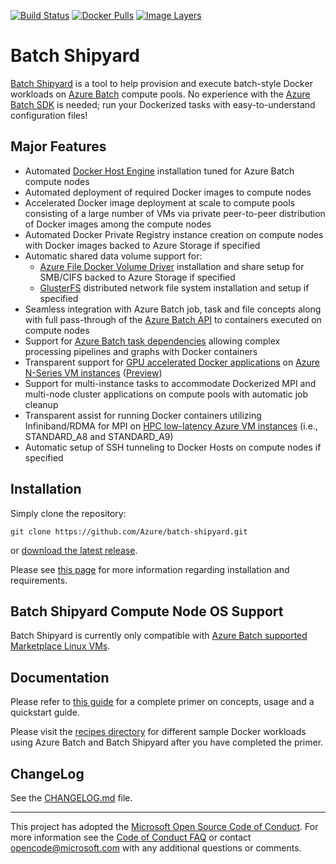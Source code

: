 [![Build Status](https://travis-ci.org/Azure/batch-shipyard.svg?branch=master)](https://travis-ci.org/Azure/batch-shipyard)
[![Docker Pulls](https://img.shields.io/docker/pulls/alfpark/batch-shipyard.svg)](https://hub.docker.com/r/alfpark/batch-shipyard)
[![Image Layers](https://images.microbadger.com/badges/image/alfpark/batch-shipyard.svg)](http://microbadger.com/images/alfpark/batch-shipyard)

# Batch Shipyard
[Batch Shipyard](https://github.com/Azure/batch-shipyard) is a tool to help
provision and execute batch-style Docker workloads on
[Azure Batch](https://azure.microsoft.com/en-us/services/batch/) compute
pools. No experience with the
[Azure Batch SDK](https://github.com/Azure/azure-batch-samples) is needed; run
your Dockerized tasks with easy-to-understand configuration files!

## Major Features
* Automated [Docker Host Engine](https://www.docker.com) installation tuned
for Azure Batch compute nodes
* Automated deployment of required Docker images to compute nodes
* Accelerated Docker image deployment at scale to compute pools consisting of
a large number of VMs via private peer-to-peer distribution of Docker images
among the compute nodes
* Automated Docker Private Registry instance creation on compute nodes with
Docker images backed to Azure Storage if specified
* Automatic shared data volume support for:
  * [Azure File Docker Volume Driver](https://github.com/Azure/azurefile-dockervolumedriver)
    installation and share setup for SMB/CIFS backed to Azure Storage if
    specified
  * [GlusterFS](https://www.gluster.org/) distributed network file system
    installation and setup if specified
* Seamless integration with Azure Batch job, task and file concepts along with
full pass-through of the
[Azure Batch API](https://azure.microsoft.com/en-us/documentation/articles/batch-api-basics/)
to containers executed on compute nodes
* Support for
[Azure Batch task dependencies](https://azure.microsoft.com/en-us/documentation/articles/batch-task-dependencies/)
allowing complex processing pipelines and graphs with Docker containers
* Transparent support for
[GPU accelerated Docker applications](https://github.com/NVIDIA/nvidia-docker)
on [Azure N-Series VM instances](https://azure.microsoft.com/en-us/blog/azure-n-series-preview-availability/)
([Preview](http://gpu.azure.com/))
* Support for multi-instance tasks to accommodate Dockerized MPI and multi-node
cluster applications on compute pools with automatic job cleanup
* Transparent assist for running Docker containers utilizing Infiniband/RDMA
for MPI on
[HPC low-latency Azure VM instances](https://azure.microsoft.com/en-us/documentation/articles/virtual-machines-windows-a8-a9-a10-a11-specs/)
(i.e., STANDARD\_A8 and STANDARD\_A9)
* Automatic setup of SSH tunneling to Docker Hosts on compute nodes if
specified

## Installation
Simply clone the repository:

```
git clone https://github.com/Azure/batch-shipyard.git
```

or [download the latest release](https://github.com/Azure/batch-shipyard/releases).

Please see [this page](docs/01-batch-shipyard-installation.md) for more
information regarding installation and requirements.

## Batch Shipyard Compute Node OS Support
Batch Shipyard is currently only compatible with
[Azure Batch supported Marketplace Linux VMs](https://azure.microsoft.com/en-us/documentation/articles/batch-linux-nodes/#list-of-virtual-machine-images).

## Documentation
Please refer to
[this guide](https://github.com/Azure/batch-shipyard/blob/master/docs)
for a complete primer on concepts, usage and a quickstart guide.

Please visit the
[recipes directory](https://github.com/Azure/batch-shipyard/blob/master/recipes)
for different sample Docker workloads using Azure Batch and Batch Shipyard
after you have completed the primer.

## ChangeLog
See the [CHANGELOG.md](https://github.com/Azure/batch-shipyard/blob/master/CHANGELOG.md)
file.

* * *
This project has adopted the
[Microsoft Open Source Code of Conduct](https://opensource.microsoft.com/codeofconduct/).
For more information see the
[Code of Conduct FAQ](https://opensource.microsoft.com/codeofconduct/faq/) or
contact [opencode@microsoft.com](mailto:opencode@microsoft.com) with any
additional questions or comments.
